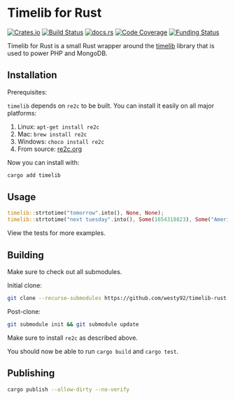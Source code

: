# Timelib for Rust

[![Crates.io](https://img.shields.io/crates/v/timelib)](https://crates.io/crates/timelib)
[![Build Status](https://github.com/westy92/timelib-rust/actions/workflows/ci.yml/badge.svg)](https://github.com/westy92/timelib-rust/actions/workflows/ci.yml)
[![docs.rs](https://img.shields.io/docsrs/timelib)](https://docs.rs/timelib)
[![Code Coverage](https://codecov.io/gh/westy92/timelib-rust/branch/main/graph/badge.svg)](https://codecov.io/gh/westy92/timelib-rust)
[![Funding Status](https://img.shields.io/github/sponsors/westy92)](https://github.com/sponsors/westy92)

Timelib for Rust is a small Rust wrapper around the [timelib](https://github.com/derickr/timelib) library that is used to power PHP and MongoDB.

## Installation

Prerequisites:

`timelib` depends on `re2c` to be built. You can install it easily on all major platforms:

1. Linux: `apt-get install re2c`
1. Mac: `brew install re2c`
1. Windows: `choco install re2c`
1. From source: [re2c.org](https://re2c.org/)

Now you can install with:

```bash
cargo add timelib
```

## Usage

```rust
timelib::strtotime("tomorrow".into(), None, None);
timelib::strtotime("next tuesday".into(), Some(1654318823), Some("America/Chicago".into()));
```

View the tests for more examples.

## Building

Make sure to check out all submodules.

Initial clone:

```bash 
git clone --recurse-submodules https://github.com/westy92/timelib-rust
```

Post-clone:

```bash
git submodule init && git submodule update
```

Make sure to install `re2c` as described above.

You should now be able to run `cargo build` and `cargo test`.

## Publishing

```bash
cargo publish --allow-dirty --no-verify 
```
